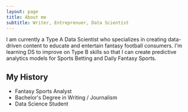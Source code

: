 ```yaml
---
layout: page
title: About me
subtitle: Writer, Entreprenuer, Data Scientist
---
```


  I am currently a Type A Data Scientist who specializes in creating data-driven content to educate and entertain fantasy football consumers. I'm learning DS to improve on Type B skills so that I can create predictive analytics models for Sports Betting and Daily Fantasy Sports.

## My History

- Fantasy Sports Analyst
- Bachelor's Degree in Writing / Journalism
- Data Science Student
